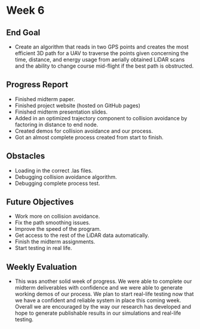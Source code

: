 # Week 6

## End Goal

* Create an algorithm that reads in two GPS points and creates the most efficient 3D path for a UAV to traverse the points given concerning the time, distance, and energy usage from aerially obtained LiDAR scans and the ability to change course mid-flight if the best path is obstructed.

## Progress Report
* Finished midterm paper.
* Finished project website (hosted on GitHub pages)
* Finished midterm presentation slides.
* Added in an optimized trajectory component to collision avoidance by factoring in distance to end node.
* Created demos for collision avoidance and our process.
* Got an almost complete process created from start to finish.

## Obstacles
* Loading in the correct .las files.
* Debugging collision avoidance algorithm.
* Debugging complete process test.

## Future Objectives
* Work more on collision avoidance.
* Fix the path smoothing issues.
* Improve the speed of the program.
* Get access to the rest of the LiDAR data automatically.
* Finish the midterm assignments.
* Start testing in real life.

## Weekly Evaluation
* This was another solid week of progress. We were able to complete our midterm deliverables with confidence and we were able to generate working demos of our process. We plan to start real-life testing now that we have a confident and reliable system in place this coming week. Overall we are encouraged by the way our research has developed and hope to generate publishable results in our simulations and real-life testing.
